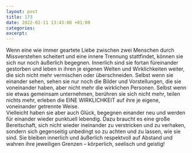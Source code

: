 ```yaml
---
layout: post
title: 173
date: 2022-02-11 13:43:00 +01:00
categories: 
excerpt: 
---
```


Wenn eine wie immer geartete Liebe zwischen zwei Menschen durch Missverstehen scheitert und eine innere Trennung stattfindet, können sie sich nur noch äußerlich begegnen. Innerlich sind sie fortan füreinander gestorben und leben in ihren je eigenen Welten und Wirklichkeiten weiter, die sich nicht mehr vermischen oder überschneiden. Selbst wenn sie einander sehen, sehen sie nur noch die Bilder und Vorstellungen, die sie voneinander haben, aber nicht mehr die wirklichen Personen. Selbst wenn sie etwas gemeinsam unternehmen, berühren sie sich nicht mehr, teilen nichts mehr, erleben die EINE WIRKLICHKEIT auf ihre je eigene, voneinander  getrennte Weise.\
Vielleicht haben sie aber auch Glück, begegnen einander neu und werden für einander wieder punktuell lebendig. Dazu braucht es eine große Bereitschaft, sich nicht wieder ineinander zu verstricken und zu verhaken, sondern sich gegenseitig unbedingt so zu achten und zu lassen, wie sie sind. Sie bleiben innerlich und äußerlich respektvoll auf Abstand und wahren ihre jeweiligen Grenzen – körperlich, seelisch und geistig!
